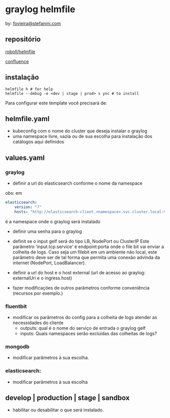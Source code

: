 graylog helmfile 
=================
by: fovieira@stefanini.com

## repositório
[roboll/helmfile](https://github.com/roboll/helmfile)

[confluence](https://stefanini.atlassian.net/wiki/spaces/AR/pages/95813633/Instala+o+do+Graylog)

## instalação
 ```shell
 helmfile h # for help
 helmfile --debug -e <dev | stage | prod> s ync # to install
 ```

Para configurar este template você precisará de:

## helmfile.yaml
- kubeconfig com o nome do cluster que deseja instalar o graylog
- uma namespace livre, vazia ou de sua escolha para instalação dos catálogos aqui definidos


## values.yaml
### graylog
- definir a url do elasticsearch conforme o nome da namespace

obs: em
```yaml
elasticsearch:
    version: "7"
    hosts: "http://elasticsearch-client.<namespace>.svc.cluster.local:9200"

```
<namespace> é a namespace onde o graylog será instalado

- definir uma senha para o graylog
- definit se o input gelf será do tipo LB, NodePort ou ClusterIP
Este parâmetro  'input.tcp.service' é endpoint:porta onde o file bit vai enviar a colheita de logs. Caso seja um filebit em um ambiente
não local, este parâmetro deve ser de tal forma que permita uma conexão advinda da internet (NodePort, LoadBalancer). 

- definir a url do host e o host external (url de acesso ao graylog: externalUri e o ingress.host)
- fazer modificações de outros parâmetros conforme conveniência (recursos por exemplo.)

### fluentbit
- modificar os parâmetros do config para a colheita de logs atender as necessidades do cliente
    - outputs: qual é o nome do serviço de entrada o graylog gelf
    - inputs: Quais namespaces serão excluidas das colheitas de logs?

### mongodb
- modificar parâmetros à sua escolha.

### elasticsearch:
- modificar parâmetros à sua escolha

## develop | production | stage | sandbox
- habilitar ou desabilitar o que será instalado.
